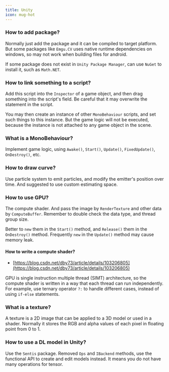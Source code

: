 ```yaml
---
title: Unity
icon: mug-hot
---
```


### How to add package?

Normally just add the package and it can be compiled to target platform. But some packages like `Emgu.CV` uses native runtime dependencies on windows, so may not work when building files for android.

If some package does not exist in `Unity Package Manager`, can use `NuGet` to install it, such as `Math.NET`.

### How to link something to a script?

Add this script into the `Inspector` of a game object, and then drag something into the script's field. Be careful that it may overwrite the statement in the script.

You may then create an instance of other `MonoBehaviour` scripts, and set such things to this instance. But the game logic will not be executed, because the instance is not attached to any game object in the scene.

### What is a MonoBehaviour?

Implement game logic, using `Awake()`, `Start()`, `Update()`, `FixedUpdate()`, `OnDestroy()`, etc.

### How to draw curve?

Use particle system to emit particles, and modify the emitter's position over time. And suggested to use custom estimating space.

### How to use GPU?

The compute shader. And pass the image by `RenderTexture` and other data by `ComputeBuffer`. Remember to double check the data type, and thread group size.

Better to `new` them in the `Start()` method, and `Release()` them in the `OnDestroy()` method. Frequently `new` in the `Update()` method may cause memory leak.

#### How to write a compute shader?

- [https://blog.csdn.net/dby73/article/details/103206805](https://blog.csdn.net/dby73/article/details/103206805)

GPU is single instruction multiple thread (SIMT) architecture, so the compute shader is written in a way that each thread can run independently. For example, use ternary operator `?:` to handle different cases, instead of using `if-else` statements.

### What is a texture?

A texture is a 2D image that can be applied to a 3D model or used in a shader. Normally it stores the RGB and alpha values of each pixel in floating point from 0 to 1.



### How to use a DL model in Unity?

Use the `Sentis` package. Removed `Ops` and `IBackend` methods, use the functional API to create and edit models instead. It means you do not have many operations for tensor.